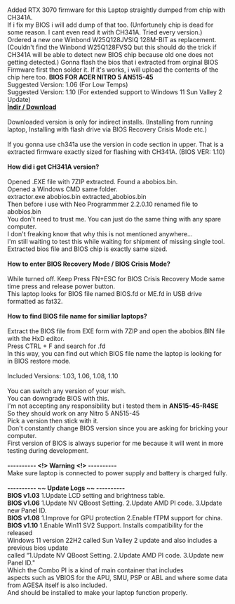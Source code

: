 <br>Added RTX 3070 firmware for this Laptop straightly dumped from chip with CH341A.
<br>If i fix my BIOS i will add dump of that too. (Unfortunely chip is dead for some reason. I cant even read it with CH341A. Tried every version.)
<br>Ordered a new one Winbond W25Q128JVSIQ 128M-BIT as replacement. (Couldn't find the Winbond W25Q128FVSQ but this should do the trick if CH341A will be able to detect new BIOS chip because old one does not getting detected.) Gonna flash the bios that i extracted from orginal BIOS Firmware first then solder it. If it's works, i will upload the contents of the chip here too.
<bold><b>BIOS FOR ACER NITRO 5 AN515-45</b></bold>
<br>Suggested Version: 1.06 (For Low Temps)
<br>Suggested Version: 1.10 (For extended support to Windows 11 Sun Valley 2 Update)
<br><a href="https://github.com/ny4rlk0/BIOS-ACER-NITRO-5-AN515-45/releases/download/BIOS_1.03_1.06_1.08_1.10/All_BIOS_ACER_NITRO_5_AN515-45-R0SE_10.12.2022_13.44.zip"><b>İndir / Download</b></a>
<br>
<br>Downloaded version is only for indirect installs. (Installing from running laptop, Installing with flash drive via BIOS Recovery Crisis Mode etc.)
<br>
<br>If you gonna use ch341a use the version in code section in upper. That is a extracted firmware exactly sized for flashing with CH341A. (BIOS VER: 1.10)
<br>
<br><b>How did i get CH341A version?</b>
<br>
<br>Opened .EXE file with 7ZIP extracted. Found a abobios.bin.
<br>Opened a Windows CMD same folder.
<br>extractor.exe abobios.bin extracted_abobios.bin
<br>Then before i use with Neo Programmmer 2.2.0.10 renamed file to abobios.bin
<br>You don't need to trust me. You can just do the same thing with any spare computer.
<br>I don't freaking know that why this is not mentioned anywhere...
<br>I'm still waiting to test this while waiting for shipment of missing single tool.
<br>Extracted bios file and BIOS chip is exactly same sized.
<br>
<br><b>How to enter BIOS Recovery Mode / BIOS Crisis Mode?</b>
<br>
<br>While turned off. Keep Press FN+ESC for BIOS Crisis Recovery Mode same time press and release power button. 
<br>This laptop looks for BIOS file named BIOS.fd or ME.fd in USB drive formatted as fat32.
<br>
<br><b>How to find BIOS file name for similiar laptops?</b>
<br>
<br>Extract the BIOS file from EXE form with 7ZIP and open the abobios.BIN file with the HxD editor. 
<br>Press CTRL + F and search for .fd
<br>In this way, you can find out which BIOS file name the laptop is looking for in BIOS restore mode.
<br>
<br>Included Versions: 1.03, 1.06, 1.08, 1.10
<br>
<br>You can switch any version of your wish.
<br>You can downgrade BIOS with this.
<br>I'm not accepting any responsibility but i tested them in <b>AN515-45-R4SE</b>
<br>So they should work on any Nitro 5 AN515-45
<br>Pick a version then stick with it.
<br>Don't constantly change BIOS version since you are asking for bricking your computer.
<br>First version of BIOS is always superior for me because it will went in more testing during development.
<br>
<b><br> ---------- <!> Warning <!> ----------</b>
<br>Make sure laptop is connected to power supply and battery is charged fully.
<br>
<b><br> ---------- ~~ Update Logs ~~ ----------</b>
<br><b>BIOS v1.03</b> 1.Update LCD setting and brightness table.
<br><b>BIOS v1.06</b> 1.Update NV QBoost Setting. 2.Update AMD PI code. 3.Update new Panel ID.
<br><b>BIOS v1.08</b> 1.Improve for GPU protection 2.Enable fTPM support for china.
<br><b>BIOS v1.10</b> 1.Enable Win11 SV2 Support. Installs compatibility for the released
<br>Windows 11 version 22H2 called Sun Valley 2 update and also includes a previous bios update 
<br>called “1.Update NV QBoost Setting. 2.Update AMD PI code. 3.Update new Panel ID."
<br>Which the Combo PI is a kind of main container that includes 
<br>aspects such as VBIOS for the APU, SMU, PSP or ABL and where some data from AGESA itself is also included.
<br>And should be installed to make your laptop function properly.



